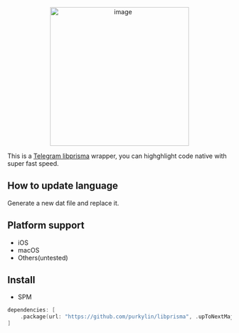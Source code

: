 <p align="center"> 
<img width="312" alt="image" src="https://github.com/purkylin/libprisma/assets/5069285/97865494-c41b-4a4f-bb0c-1e83bc136a04">
</p>

This is a [Telegram libprisma](https://github.com/TelegramMessenger/libprisma) wrapper, you can highghlight code native with super fast speed.

## How to update language
Generate a new dat file and replace it.

## Platform support
* iOS
* macOS
* Others(untested)

## Install
* SPM
  
```swift
dependencies: [
    .package(url: "https://github.com/purkylin/libprisma", .upToNextMajor(from: "0.1"))
]

```

